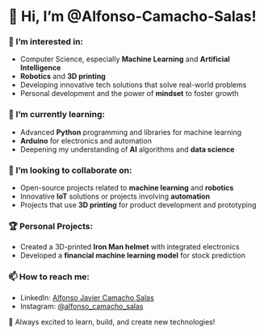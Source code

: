 # 👋 Hi, I’m @Alfonso-Camacho-Salas!

### 👀 I’m interested in:
- Computer Science, especially **Machine Learning** and **Artificial Intelligence**
- **Robotics** and **3D printing**
- Developing innovative tech solutions that solve real-world problems
- Personal development and the power of **mindset** to foster growth

### 🌱 I’m currently learning:
- Advanced **Python** programming and libraries for machine learning 
- **Arduino** for electronics and automation
- Deepening my understanding of **AI** algorithms and **data science**

### 💞️ I’m looking to collaborate on:
- Open-source projects related to **machine learning** and **robotics**
- Innovative **IoT** solutions or projects involving **automation**
- Projects that use **3D printing** for product development and prototyping

### 🏆 Personal Projects:
- Created a 3D-printed **Iron Man helmet** with integrated electronics
- Developed a **financial machine learning model** for stock prediction

### 📫 How to reach me:
- LinkedIn: [Alfonso Javier Camacho Salas](https://www.linkedin.com/in/alfonso-javier-camacho-salas-02a319254/)
- Instagram: [@alfonso_camacho_salas](https://www.instagram.com/alfonso_camacho_salas/)

🚀 Always excited to learn, build, and create new technologies!

